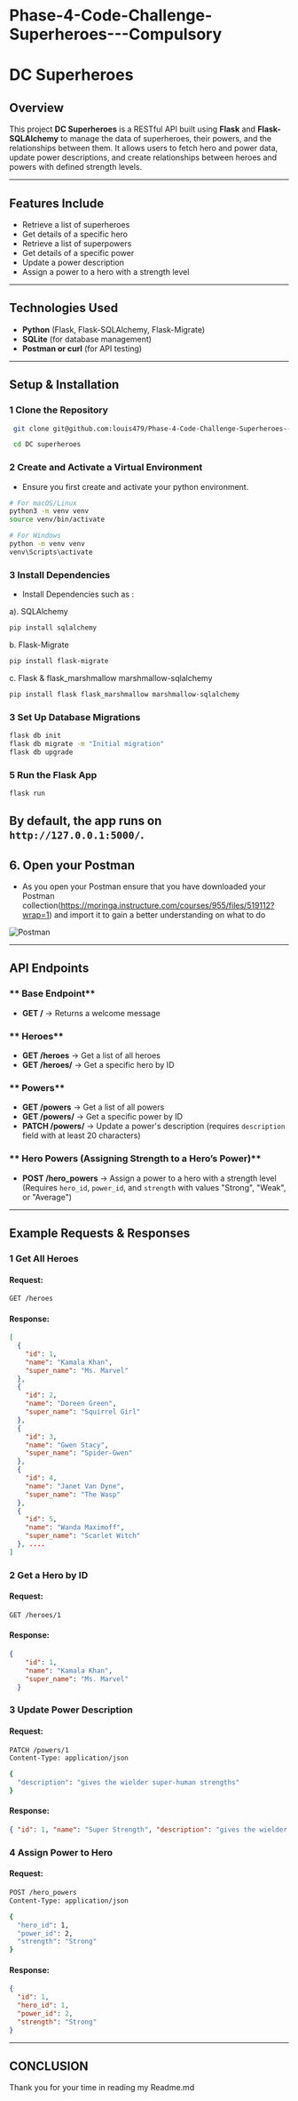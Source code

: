 # Phase-4-Code-Challenge-Superheroes---Compulsory
# DC Superheroes

##  Overview
This project **DC Superheroes** is a RESTful API built using **Flask** and **Flask-SQLAlchemy** to manage the data of  superheroes, their powers, and the relationships between them. It allows users to fetch hero and power data, update power descriptions, and create relationships between heroes and powers with defined strength levels.

---

##  Features Include
- Retrieve a list of superheroes
- Get details of a specific hero
- Retrieve a list of superpowers
- Get details of a specific power
- Update a power description
- Assign a power to a hero with a strength level

---

##  Technologies Used
- **Python** (Flask, Flask-SQLAlchemy, Flask-Migrate)
- **SQLite** (for database management)
- **Postman or curl** (for API testing)

---

##  Setup & Installation

### **1 Clone the Repository**
```sh
 git clone git@github.com:louis479/Phase-4-Code-Challenge-Superheroes---Compulsory.git

 cd DC superheroes
```

### **2 Create and Activate a Virtual Environment**

- Ensure you first create and activate your python environment.


```sh
# For macOS/Linux
python3 -m venv venv
source venv/bin/activate

# For Windows
python -m venv venv
venv\Scripts\activate
```

### **3 Install Dependencies**
- Install Dependencies such as :

a). SQLAlchemy
```sh
pip install sqlalchemy

```
b.  Flask-Migrate
```sh
pip install flask-migrate
```
c. Flask & flask_marshmallow marshmallow-sqlalchemy
```sh
pip install flask flask_marshmallow marshmallow-sqlalchemy 
```
### **3 Set Up Database Migrations**
```sh
flask db init  
flask db migrate -m "Initial migration"
flask db upgrade
```

### **5 Run the Flask App**
```sh
flask run
```

By default, the app runs on `http://127.0.0.1:5000/`.
---
## **6. Open your Postman**
- As you open your Postman ensure that you have downloaded your Postman collection(https://moringa.instructure.com/courses/955/files/519112?wrap=1) and import it to gain a better understanding on what to do

![Postman](image.png)

---

##  API Endpoints

### ** Base Endpoint**
- **GET /** → Returns a welcome message

### ** Heroes**
- **GET /heroes** → Get a list of all heroes
- **GET /heroes/<id>** → Get a specific hero by ID

### ** Powers**
- **GET /powers** → Get a list of all powers
- **GET /powers/<id>** → Get a specific power by ID
- **PATCH /powers/<id>** → Update a power's description (requires `description` field with at least 20 characters)

### ** Hero Powers (Assigning Strength to a Hero’s Power)**
- **POST /hero_powers** → Assign a power to a hero with a strength level (Requires `hero_id`, `power_id`, and `strength` with values "Strong", "Weak", or "Average")

---

##  Example Requests & Responses

### **1 Get All Heroes**
#### Request:
```sh
GET /heroes
```
#### Response:
```json
[
  {
    "id": 1,
    "name": "Kamala Khan",
    "super_name": "Ms. Marvel"
  },
  {
    "id": 2,
    "name": "Doreen Green",
    "super_name": "Squirrel Girl"
  },
  {
    "id": 3,
    "name": "Gwen Stacy",
    "super_name": "Spider-Gwen"
  },
  {
    "id": 4,
    "name": "Janet Van Dyne",
    "super_name": "The Wasp"
  },
  {
    "id": 5,
    "name": "Wanda Maximoff",
    "super_name": "Scarlet Witch"
  }, ....
]
```

### **2 Get a Hero by ID**
#### Request:
```sh
GET /heroes/1
```
#### Response:
```json
{
    "id": 1,
    "name": "Kamala Khan",
    "super_name": "Ms. Marvel"
  }
```

### **3 Update Power Description**
#### Request:
```sh
PATCH /powers/1
Content-Type: application/json

{
  "description": "gives the wielder super-human strengths"
}
```
#### Response:
```json
{ "id": 1, "name": "Super Strength", "description": "gives the wielder super-human strengths" }
```

### **4 Assign Power to Hero**
#### Request:
```sh
POST /hero_powers
Content-Type: application/json

{
  "hero_id": 1,
  "power_id": 2,
  "strength": "Strong"
}
```
#### Response:
```json
{
  "id": 1,
  "hero_id": 1,
  "power_id": 2,
  "strength": "Strong"
}
```

---
## **CONCLUSION**
Thank you for your time in reading my Readme.md 